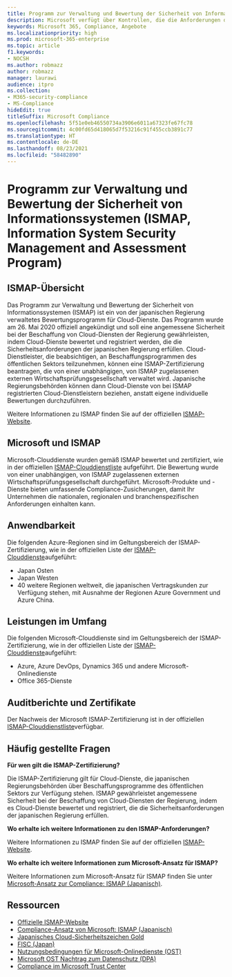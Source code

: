 ```yaml
---
title: Programm zur Verwaltung und Bewertung der Sicherheit von Informationssystemen (ISMAP, Information System Security Management and Assessment Program)
description: Microsoft verfügt über Kontrollen, die die Anforderungen des Programms zur Verwaltung und Bewertung der Sicherheit von Informationssystemen (ISMAP) erfüllen.
keywords: Microsoft 365, Compliance, Angebote
ms.localizationpriority: high
ms.prod: microsoft-365-enterprise
ms.topic: article
f1.keywords:
- NOCSH
ms.author: robmazz
author: robmazz
manager: laurawi
audience: itpro
ms.collection:
- M365-security-compliance
- MS-Compliance
hideEdit: true
titleSuffix: Microsoft Compliance
ms.openlocfilehash: 5f51e0eb46550734a3906e6011a67323fe67fc78
ms.sourcegitcommit: 4c00fd65d418065d7f53216c91f455ccb3891c77
ms.translationtype: HT
ms.contentlocale: de-DE
ms.lasthandoff: 08/23/2021
ms.locfileid: "58482890"
---
```

# <a name="information-system-security-management-and-assessment-program-ismap"></a>Programm zur Verwaltung und Bewertung der Sicherheit von Informationssystemen (ISMAP, Information System Security Management and Assessment Program)

## <a name="ismap-overview"></a>ISMAP-Übersicht

Das Programm zur Verwaltung und Bewertung der Sicherheit von Informationssystemen (ISMAP) ist ein von der japanischen Regierung verwaltetes Bewertungsprogramm für Cloud-Dienste. Das Programm wurde am 26. Mai 2020 offiziell angekündigt und soll eine angemessene Sicherheit bei der Beschaffung von Cloud-Diensten der Regierung gewährleisten, indem Cloud-Dienste bewertet und registriert werden, die die Sicherheitsanforderungen der japanischen Regierung erfüllen. Cloud-Dienstleister, die beabsichtigen, an Beschaffungsprogrammen des öffentlichen Sektors teilzunehmen, können eine ISMAP-Zertifizierung beantragen, die von einer unabhängigen, von ISMAP zugelassenen externen Wirtschaftsprüfungsgesellschaft verwaltet wird. Japanische Regierungsbehörden können dann Cloud-Dienste von bei ISMAP registrierten Cloud-Dienstleistern beziehen, anstatt eigene individuelle Bewertungen durchzuführen.

Weitere Informationen zu ISMAP finden Sie auf der offiziellen [ISMAP-Website](https://www.ismap.go.jp/csm).

## <a name="microsoft-and-ismap"></a>Microsoft und ISMAP

Microsoft-Clouddienste wurden gemäß ISMAP bewertet und zertifiziert, wie in der offiziellen [ISMAP-Clouddienstliste](https://www.ismap.go.jp/csm?id=cloud_service_list) aufgeführt. Die Bewertung wurde von einer unabhängigen, von ISMAP zugelassenen externen Wirtschaftsprüfungsgesellschaft durchgeführt. Microsoft-Produkte und -Dienste bieten umfassende Compliance-Zusicherungen, damit Ihr Unternehmen die nationalen, regionalen und branchenspezifischen Anforderungen einhalten kann.

## <a name="applicability"></a>Anwendbarkeit

Die folgenden Azure-Regionen sind im Geltungsbereich der ISMAP-Zertifizierung, wie in der offiziellen Liste der [ISMAP-Clouddienste](https://www.ismap.go.jp/csm?id=cloud_service_list)aufgeführt:

- Japan Osten
- Japan Westen
- 40 weitere Regionen weltweit, die japanischen Vertragskunden zur Verfügung stehen, mit Ausnahme der Regionen Azure Government und Azure China.

## <a name="services-in-scope"></a>Leistungen im Umfang

Die folgenden Microsoft-Clouddienste sind im Geltungsbereich der ISMAP-Zertifizierung, wie in der offiziellen Liste der [ISMAP-Clouddienste](https://www.ismap.go.jp/csm?id=cloud_service_list)aufgeführt:

- Azure, Azure DevOps, Dynamics 365 und andere Microsoft-Onlinedienste
- Office 365-Dienste

## <a name="audit-reports-and-certificates"></a>Auditberichte und Zertifikate

Der Nachweis der Microsoft ISMAP-Zertifizierung ist in der offiziellen [ISMAP-Clouddienstliste](https://www.ismap.go.jp/csm?id=cloud_service_list)verfügbar.

## <a name="frequently-asked-questions"></a>Häufig gestellte Fragen

**Für wen gilt die ISMAP-Zertifizierung?**

Die ISMAP-Zertifizierung gilt für Cloud-Dienste, die japanischen Regierungsbehörden über Beschaffungsprogramme des öffentlichen Sektors zur Verfügung stehen. ISMAP gewährleistet angemessene Sicherheit bei der Beschaffung von Cloud-Diensten der Regierung, indem es Cloud-Dienste bewertet und registriert, die die Sicherheitsanforderungen der japanischen Regierung erfüllen.

**Wo erhalte ich weitere Informationen zu den ISMAP-Anforderungen?**

Weitere Informationen zu ISMAP finden Sie auf der offiziellen [ISMAP-Website](https://www.ismap.go.jp/csm).

**Wo erhalte ich weitere Informationen zum Microsoft-Ansatz für ISMAP?**

Weitere Informationen zum Microsoft-Ansatz für ISMAP finden Sie unter [Microsoft-Ansatz zur Compliance: ISMAP (Japanisch)](https://www.microsoft.com/ja-jp/mscorp/legal/compliance?activetab=service%3aprimaryr7).

## <a name="resources"></a>Ressourcen

- [Offizielle ISMAP-Website](https://www.ismap.go.jp/csm)
- [Compliance-Ansatz von Microsoft: ISMAP (Japanisch)](https://www.microsoft.com/ja-jp/mscorp/legal/compliance?activetab=service%3aprimaryr7)
- [Japanisches Cloud-Sicherheitszeichen Gold](offering-cs-mark-gold-japan.md)
- [FISC (Japan)](offering-fisc-japan.md)
- [Nutzungsbedingungen für Microsoft-Onlinedienste (OST)](https://aka.ms/Online-Services-Terms)
- [Microsoft OST Nachtrag zum Datenschutz (DPA)](https://aka.ms/DPA)
- [Compliance im Microsoft Trust Center](https://www.microsoft.com/trust-center/compliance/compliance-overview)
